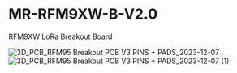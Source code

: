 # MR-RFM9XW-B-V2.0
RFM9XW LoRa Breakout Board

![3D_PCB_RFM95 Breakout PCB V3 PINS + PADS_2023-12-07](https://github.com/microrobotics/MR-RFM9XW-B-V2.0/assets/4562957/157cf019-cb5c-45fd-87f8-a1b65a3f3292)
![3D_PCB_RFM95 Breakout PCB V3 PINS + PADS_2023-12-07 (1)](https://github.com/microrobotics/MR-RFM9XW-B-V2.0/assets/4562957/dd8cc81b-9720-4238-8010-21f787a3bfd1)
